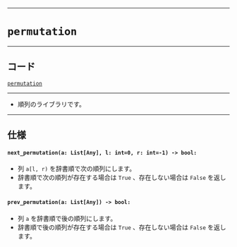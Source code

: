 _____

# `permutation`

_____

## コード

[`permutation`](https://github.com/titanium-22/Library_py/blob/main/Algorithm/permutation.py)

_____

- 順列のライブラリです。

_____

## 仕様

#### `next_permutation(a: List[Any], l: int=0, r: int=-1) -> bool:`
- 列 `a[l, r)` を辞書順で次の順列にします。 
- 辞書順で次の順列が存在する場合は `True` 、存在しない場合は `False` を返します。

#### `prev_permutation(a: List[Any]) -> bool:`
- 列 `a` を辞書順で後の順列にします。 
- 辞書順で後の順列が存在する場合は `True` 、存在しない場合は `False` を返します。

